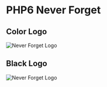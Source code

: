 PHP6 Never Forget
===

Color Logo
---

![Never Forget Logo](https://raw.githubusercontent.com/manifestinteractive/php6-never-forget/master/assets/logo_github.png)

Black Logo
---

![Never Forget Logo](https://raw.githubusercontent.com/manifestinteractive/php6-never-forget/master/assets/logo_dark_github.png)

